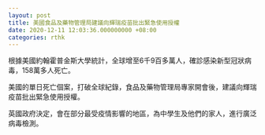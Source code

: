 ```yaml
---
layout: post
title: 美國食品及藥物管理局建議向輝瑞疫苗批出緊急使用授權
date: 2020-12-11 12:03:36.000000000 +08:00
categories: rthk
---
```


根據美國約翰霍普金斯大學統計，全球增至6千9百多萬人，確診感染新型冠狀病毒，158萬多人死亡。

美國的單日死亡個案，打破全球紀錄，食品及藥物管理局專家開會後，建議向輝瑞疫苗批出緊急使用授權。

英國政府決定，會在部分最受疫情影響的地區，為中學生及他們的家人，進行廣泛病毒檢測。
